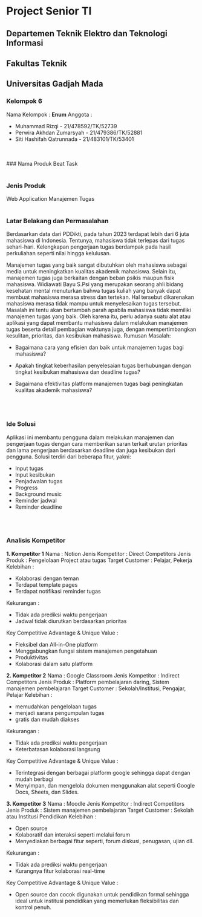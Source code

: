 # Project Senior TI
## Departemen Teknik Elektro dan Teknologi Informasi
## Fakultas Teknik
## Universitas Gadjah Mada
### Kelompok 6
Nama Kelompok	: **Enum**
Anggota					:

 - Muhammad Rizqi - 21/478592/TK/52739
 - Perwira Akhdan Zumarsyah - 21/479386/TK/52881
 - Siti Hashifah Qatrunnada - 21/483101/TK/53401
</br>
</br>
### Nama Produk
Beat Task
</br>
</br>

### Jenis Produk
Web Application Manajemen Tugas
</br>
</br>

### Latar Belakang dan  Permasalahan
Berdasarkan data dari PDDikti, pada tahun 2023 terdapat lebih dari 6 juta mahasiswa di Indonesia. Tentunya, mahasiswa tidak terlepas dari tugas sehari-hari. Kelengkapan pengerjaan tugas berdampak pada hasil perkuliahan seperti nilai hingga kelulusan.

Manajemen tugas yang baik sangat dibutuhkan oleh mahasiswa sebagai media untuk meningkatkan kualitas akademik mahasiswa. Selain itu, manajemen tugas juga berkaitan dengan beban psikis maupun fisik mahasiswa. Widiawati Bayu S.Psi yang merupakan seorang ahli bidang kesehatan mental menuturkan bahwa tugas kuliah yang banyak dapat membuat mahasiswa merasa stress dan tertekan. Hal tersebut dikarenakan mahasiswa merasa tidak mampu untuk menyelesaikan tugas tersebut. Masalah ini tentu akan bertambah parah apabila mahasiswa tidak memiliki manajemen tugas yang baik. Oleh karena itu, perlu adanya suatu alat atau aplikasi yang dapat membantu mahasiswa dalam melakukan manajemen tugas beserta detail pembagian waktunya juga, dengan mempertimbangkan kesulitan, prioritas, dan kesibukan mahasiswa.
Rumusan Masalah:
-   Bagaimana cara yang efisien dan baik untuk manajemen tugas bagi mahasiswa?
    
-   Apakah tingkat keberhasilan penyelesaian tugas berhubungan dengan tingkat kesibukan mahasiswa dan deadline tugas?
    
-   Bagaimana efektivitas platform manajemen tugas bagi peningkatan kualitas akademik mahasiswa?
</br>
</br>

### Ide Solusi
Aplikasi ini membantu pengguna dalam melakukan manajemen dan pengerjaan tugas dengan cara memberikan saran terkait urutan prioritas dan lama pengerjaan berdasarkan deadline dan juga kesibukan dari pengguna. Solusi terdiri dari beberapa fitur, yakni:
- Input tugas
- Input kesibukan
- Penjadwalan tugas
- Progress
- Background music
- Reminder jadwal
- Reminder deadline
</br>
</br>

### Analisis Kompetitor
**1. Kompetitor 1**
Nama	: Notion
Jenis Kompetitor	: Direct Competitors
Jenis Produk	: Pengelolaan Project atau tugas
Target Customer	: Pelajar, Pekerja
Kelebihan	:
- Kolaborasi dengan teman
- Terdapat template pages
- Terdapat notifikasi reminder tugas

Kekurangan	:
- Tidak ada prediksi waktu pengerjaan
- Jadwal tidak diurutkan berdasarkan prioritas

Key Competitive Advantage & Unique Value	:
- Fleksibel dan All-in-One platform
- Menggabungkan fungsi sistem manajemen pengetahuan
- Produktivitas
- Kolaborasi dalam satu platform

**2. Kompetitor 2**
Nama	: Google Classroom
Jenis Kompetitor	: Indirect Competitors
Jenis Produk	: Platform pembelajaran daring, Sistem manajemen pembelajaran
Target Customer	: Sekolah/Institusi, Pengajar, Pelajar
Kelebihan	:
-   memudahkan pengelolaan tugas
-   menjadi sarana pengumpulan tugas
-   gratis dan mudah diakses

Kekurangan	:
-   Tidak ada prediksi waktu pengerjaan
-   Keterbatasan kolaborasi langsung

Key Competitive Advantage & Unique Value	:
- Terintegrasi dengan berbagai platform google sehingga dapat dengan mudah berbagi
- Menyimpan, dan mengelola dokumen menggunakan alat seperti Google Docs, Sheets, dan Slides.

**3. Kompetitor 3**
Nama	: Moodle
Jenis Kompetitor	: Indirect Competitors
Jenis Produk	: Sistem manajemen pembelajaran
Target Customer	: Sekolah atau Institusi Pendidikan
Kelebihan	:
-   Open source
-   Kolaboratif dan interaksi seperti melalui forum
-   Menyediakan berbagai fitur seperti, forum diskusi, penugasan, ujian dll.

Kekurangan	:
-   Tidak ada prediksi waktu pengerjaan
-   Kurangnya fitur kolaborasi real-time

Key Competitive Advantage & Unique Value	:
- Open source dan cocok digunakan untuk pendidikan formal sehingga ideal untuk institusi pendidikan yang memerlukan fleksibilitas dan kontrol penuh.
